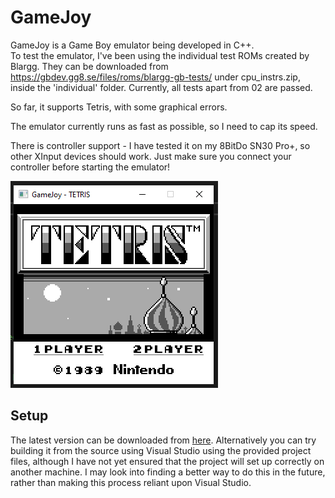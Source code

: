 # GameJoy
GameJoy is a Game Boy emulator being developed in C++.  
To test the emulator, I've been using the individual test ROMs created by Blargg. They can be downloaded from https://gbdev.gg8.se/files/roms/blargg-gb-tests/ under cpu_instrs.zip, inside the 'individual' folder. Currently, all tests apart from 02 are passed.

So far, it supports Tetris, with some graphical errors.

The emulator currently runs as fast as possible, so I need to cap its speed.

There is controller support - I have tested it on my 8BitDo SN30 Pro+, so other XInput devices should work. Just make sure you connect your controller before starting the emulator!

![image](images/screenshot.png)

## Setup
The latest version can be downloaded from [here](https://github.com/HazNut/GameJoy/releases/latest). Alternatively you can try building it from the source using Visual Studio using the provided project files, although I have not yet ensured that the project will set up correctly on another machine. I may look into finding a better way to do this in the future, rather than making this process reliant upon Visual Studio.
